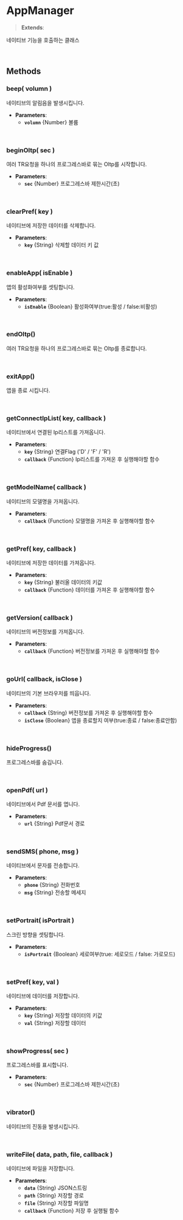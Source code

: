 # AppManager
> **Extends**: 

네이티브 기능을 호출하는 클래스

<br/>

## Methods

### beep( volumn )

네이티브의 알림음을 발생시킵니다.

* **Parameters**: 
	* **`volumn`** {Number} 볼륨

<br/>

### beginOltp( sec )

여러 TR요청을 하나의 프로그레스바로 묶는 Oltp를 시작합니다.

* **Parameters**: 
	* **`sec`** {Number} 프로그레스바 제한시간(초)

<br/>

### clearPref( key )

네이티브에 저장한 데이터를 삭제합니다.

* **Parameters**: 
	* **`key`** {String} 삭제할 데이터 키 값

<br/>

### enableApp( isEnable )

앱의 활성화여부를 셋팅합니다.

* **Parameters**: 
	* **`isEnable`** {Boolean} 활성화여부(true:활성 / false:비활성)

<br/>

### endOltp()

여러 TR요청을 하나의 프로그레스바로 묶는 Oltp를 종료합니다.

<br/>

### exitApp()

앱을 종료 시킵니다.

<br/>

### getConnectIpList( key, callback )

네이티브에서 연결된 Ip리스트를 가져옵니다.

* **Parameters**: 
	* **`key`** {String} 연결Flag ('D' / 'F' / 'R')
	* **`callback`** {Function} Ip리스트를 가져온 후 실행해야할 함수

<br/>

### getModelName( callback )

네이티브의 모델명을 가져옵니다.

* **Parameters**: 
	* **`callback`** {Function} 모델명을 가져온 후 실행해야할 함수

<br/>

### getPref( key, callback )

네이티브에 저장한 데이터를 가져옵니다.

* **Parameters**: 
	* **`key`** {String} 불러올 데이터의 키값
	* **`callback`** {Function} 데이터를 가져온 후 실행해야할 함수

<br/>

### getVersion( callback )

네이티브의 버전정보를 가져옵니다.

* **Parameters**: 
	* **`callback`** {Function} 버전정보를 가져온 후 실행해야할 함수

<br/>

### goUrl( callback, isClose )

네이티브의 기본 브라우저를 띄웁니다.

* **Parameters**: 
	* **`callback`** {String} 버전정보를 가져온 후 실행해야할 함수
	* **`isClose`** {Boolean} 앱을 종료할지 여부(true:종료 / false:종료안함)

<br/>

### hideProgress()

프로그레스바를 숨김니다.

<br/>

### openPdf( url )

네이티브에서 Pdf 문서를 엽니다.

* **Parameters**: 
	* **`url`** {String} Pdf문서 경로

<br/>

### sendSMS( phone, msg )

네이티브에서 문자를 전송합니다.

* **Parameters**: 
	* **`phone`** {String} 전화번호
	* **`msg`** {String} 전송할 메세지

<br/>

### setPortrait( isPortrait )

스크린 방향을 셋팅합니다.

* **Parameters**: 
	* **`isPortrait`** {Boolean} 세로여부(true: 세로모드 / false: 가로모드)

<br/>

### setPref( key, val )

네이티브에 데이터를 저장합니다.

* **Parameters**: 
	* **`key`** {String} 저장할 데이터의 키값
	* **`val`** {String} 저장할 데이터

<br/>

### showProgress( sec )

프로그레스바를 표시합니다.

* **Parameters**: 
	* **`sec`** {Number} 프로그레스바 제한시간(초)

<br/>

### vibrator()

네이티브의 진동을 발생시킵니다.

<br/>

### writeFile( data, path, file, callback )

네이티브에 파일을 저장합니다.

* **Parameters**: 
	* **`data`** {String} JSON스트링
	* **`path`** {String} 저장할 경로
	* **`file`** {String} 저장할 파일명
	* **`callback`** {Function} 저장 후 실행될 함수

<br/>
<br/>
